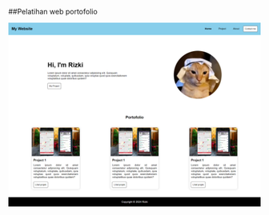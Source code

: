 ##Pelatihan web portofolio

![Screenshot web](https://github.com/mrizki-22/pelatihan-commit-web-portofolio/blob/main/screenshot.png)
